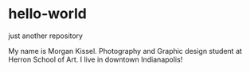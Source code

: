 # hello-world
just another repository


My name is Morgan Kissel. Photography and Graphic design student at Herron School of Art.
I live in downtown Indianapolis!
